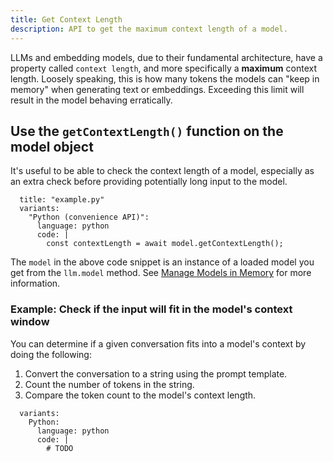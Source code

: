 ```yaml
---
title: Get Context Length
description: API to get the maximum context length of a model.
---
```


LLMs and embedding models, due to their fundamental architecture, have a property called `context length`, and more specifically a **maximum** context length. Loosely speaking, this is how many tokens the models can "keep in memory" when generating text or embeddings. Exceeding this limit will result in the model behaving erratically.

## Use the `getContextLength()` function on the model object

It's useful to be able to check the context length of a model, especially as an extra check before providing potentially long input to the model.

```lms_code_snippet
  title: "example.py"
  variants:
    "Python (convenience API)":
      language: python
      code: |
        const contextLength = await model.getContextLength();
```

The `model` in the above code snippet is an instance of a loaded model you get from the `llm.model` method. See [Manage Models in Memory](../manage-models/loading) for more information.

### Example: Check if the input will fit in the model's context window

You can determine if a given conversation fits into a model's context by doing the following:

1. Convert the conversation to a string using the prompt template.
2. Count the number of tokens in the string.
3. Compare the token count to the model's context length.

```lms_code_snippet
  variants:
    Python:
      language: python
      code: |
        # TODO
```
